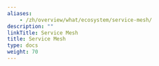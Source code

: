 ```yaml
---
aliases:
    - /zh/overview/what/ecosystem/service-mesh/
description: ""
linkTitle: Service Mesh
title: Service Mesh
type: docs
weight: 70
---
```

